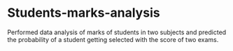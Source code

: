 # Students-marks-analysis
Performed data analysis of marks of students in two subjects and predicted the probability of a student getting selected with the score of two exams.
